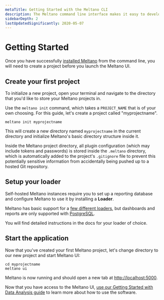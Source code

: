 ```yaml
---
metaTitle: Getting Started with the Meltano CLI
description: The Meltano command line interface makes it easy to develop, run, and debug every step of the data analysis lifecycle.
sidebarDepth: 2
lastUpdatedSignificantly: 2020-05-07
---
```


# Getting Started

Once you have successfully [installed Meltano](/docs/installation.html) from the command line, you will need to create a project before you launch the Meltano UI.

## Create your first project

To initialize a new project, open your terminal and navigate to the directory that you'd like to store your Meltano projects in.

Use the `meltano init` command, which takes a `PROJECT_NAME` that is of your own choosing. For this guide, let's create a project called "myprojectname".

```shell
meltano init myprojectname
```

This will create a new directory named `myprojectname` in the current directory and initialize Meltano's basic directory structure inside it.

Inside the Meltano project directory, all plugin configuration (which may include tokens and passwords) is stored inside the `.meltano` directory, which is automatically added to the project's `.gitignore` file to prevent this potentially sensitive information from accidentally being pushed up to a hosted Git repository.

## Setup your loader

Self-hosted Meltano instances require you to set up a reporting database and configure Meltano to use it by installing a **Loader**.

Meltano has basic support for a [few different loaders](/plugins/loaders/), but dashboards and reports are only supported with [PostgreSQL](/plugins/loaders/postgres.html).

You will find detailed instructions in the docs for your loader of choice.

## Start the application

Now that you've created your first Meltano project, let's change directory to our new project and start Meltano UI:

```shell
cd myprojectname
meltano ui
```

Meltano is now running and should open a new tab at [http://localhost:5000](http://localhost:5000).

Now that you have access to the Meltano UI, [use our Getting Started with Data Analysis guide](/docs/analysis.html#connect-data-sources) to learn more about how to use the software.
